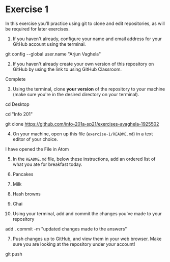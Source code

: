 # Exercise 1
In this exercise you'll practice using git to clone and edit repositories, as will be required for later exercises.

1. If you haven't already, configure your name and email address for your GitHub account using the terminal.

  git config --global user.name "Arjun Vaghela"

2. If you haven't already create your own version of this repository on GitHub by using the link to using GitHub Classroom.

  Complete

3. Using the terminal, clone **your version** of the repository to your machine (make sure you're in the desired directory on your terminal).

  cd Desktop

  cd "Info 201"

  git clone https://github.com/info-201a-sp21/exercises-avaghela-1925502


4. On your machine, open up this file (`exercise-1/README.md`) in a text editor of your choice.

  I have opened the File in Atom

5. In the `README.md` file, below these instructions, add an ordered list of what you ate for breakfast today.

  1. Pancakes
  2. Milk
  3. Hash browns
  4. Chai

6. Using your terminal, add and commit the changes you've made to your repository

  add .
  commit -m "updated changes made to the answers"

7. Push changes up to GitHub, and view them in your web browser. Make sure you are looking at the repository under _your_ account!

  git push
